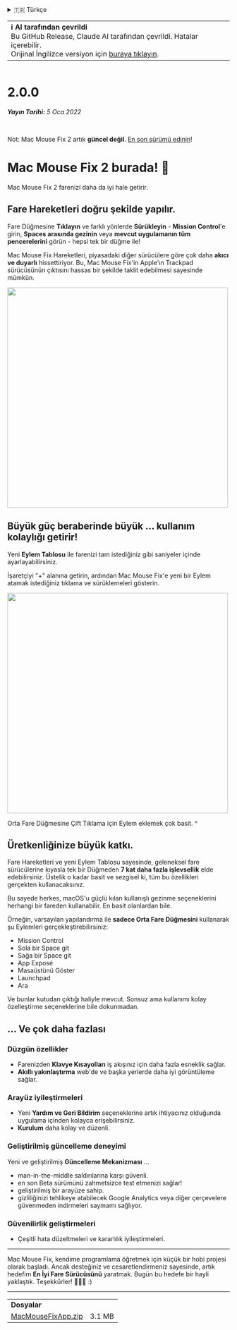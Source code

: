 <details>
<summary>🇹🇷 Türkçe</summary>

[🇬🇧 English (GitHub Release)](https://github.com/noah-nuebling/mac-mouse-fix/releases/tag/2.0.0)\
[🇦🇩 Català](https://redirect.macmousefix.com/?target=mmf-release&tag=2.0.0&locale=ca)\
[🇩🇪 Deutsch](https://redirect.macmousefix.com/?target=mmf-release&tag=2.0.0&locale=de)\
[🇪🇸 Español](https://redirect.macmousefix.com/?target=mmf-release&tag=2.0.0&locale=es)\
[🇫🇷 Français](https://redirect.macmousefix.com/?target=mmf-release&tag=2.0.0&locale=fr)\
[🇮🇩 Indonesia](https://redirect.macmousefix.com/?target=mmf-release&tag=2.0.0&locale=id)\
[🇮🇹 Italiano](https://redirect.macmousefix.com/?target=mmf-release&tag=2.0.0&locale=it)\
[🇭🇺 Magyar](https://redirect.macmousefix.com/?target=mmf-release&tag=2.0.0&locale=hu)\
[🇳🇱 Nederlands](https://redirect.macmousefix.com/?target=mmf-release&tag=2.0.0&locale=nl)\
[🇵🇱 Polski](https://redirect.macmousefix.com/?target=mmf-release&tag=2.0.0&locale=pl)\
[🇧🇷 Português (Brasil)](https://redirect.macmousefix.com/?target=mmf-release&tag=2.0.0&locale=pt-BR)\
[🇵🇹 Português (Portugal)](https://redirect.macmousefix.com/?target=mmf-release&tag=2.0.0&locale=pt-PT)\
[🇷🇴 Română](https://redirect.macmousefix.com/?target=mmf-release&tag=2.0.0&locale=ro)\
[🇸🇪 Svenska](https://redirect.macmousefix.com/?target=mmf-release&tag=2.0.0&locale=sv)\
[🇻🇳 Tiếng Việt](https://redirect.macmousefix.com/?target=mmf-release&tag=2.0.0&locale=vi)\
**🇹🇷 Türkçe**\
[🇨🇿 Čeština](https://redirect.macmousefix.com/?target=mmf-release&tag=2.0.0&locale=cs)\
[🇬🇷 Ελληνικά](https://redirect.macmousefix.com/?target=mmf-release&tag=2.0.0&locale=el)\
[🇷🇺 Русский](https://redirect.macmousefix.com/?target=mmf-release&tag=2.0.0&locale=ru)\
[🇺🇦 Українська](https://redirect.macmousefix.com/?target=mmf-release&tag=2.0.0&locale=uk)\
[🇮🇱 עברית](https://redirect.macmousefix.com/?target=mmf-release&tag=2.0.0&locale=he)\
[🇸🇦 العربية](https://redirect.macmousefix.com/?target=mmf-release&tag=2.0.0&locale=ar)\
[🇮🇳 हिन्दी](https://redirect.macmousefix.com/?target=mmf-release&tag=2.0.0&locale=hi)\
[🇹🇭 ไทย](https://redirect.macmousefix.com/?target=mmf-release&tag=2.0.0&locale=th)\
[🇨🇳 中文 (简体)](https://redirect.macmousefix.com/?target=mmf-release&tag=2.0.0&locale=zh-Hans)\
[🇨🇳 中文 (繁體)](https://redirect.macmousefix.com/?target=mmf-release&tag=2.0.0&locale=zh-Hant)\
[🇭🇰 中文（香港)](https://redirect.macmousefix.com/?target=mmf-release&tag=2.0.0&locale=zh-HK)\
[🇯🇵 日本語](https://redirect.macmousefix.com/?target=mmf-release&tag=2.0.0&locale=ja)\
[🇰🇷 한국어](https://redirect.macmousefix.com/?target=mmf-release&tag=2.0.0&locale=ko)\
[Help translate Mac Mouse Fix to different languages!](https://github.com/noah-nuebling/mac-mouse-fix/discussions/731)
</details>
<table align=><td>
<b>ℹ️ AI tarafından çevrildi</b><br>
Bu GitHub Release, Claude AI tarafından çevrildi. Hatalar içerebilir.<br>
Orijinal İngilizce versiyon için <a href="https://github.com/noah-nuebling/mac-mouse-fix/releases/tag/2.0.0">buraya tıklayın</a>.
</td></table>

<table></table>

# 2.0.0
***Yayın Tarihi:** 5 Oca 2022*

<br>

Not: Mac Mouse Fix 2 artık **güncel değil**. [En son sürümü edinin](https://redirect.macmousefix.com/?target=mmf-releases-overview&locale=tr)!

# Mac Mouse Fix 2 burada! 🎉

Mac Mouse Fix 2 farenizi daha da iyi hale getirir.

## Fare Hareketleri doğru şekilde yapılır.

Fare Düğmesine **Tıklayın** ve farklı yönlerde **Sürükleyin** - **Mission Control**'e girin, **Spaces arasında gezinin** veya **mevcut uygulamanın tüm pencerelerini** görün - hepsi tek bir düğme ile!

Mac Mouse Fix Hareketleri, piyasadaki diğer sürücülere göre çok daha **akıcı ve duyarlı** hissettiriyor.
Bu, Mac Mouse Fix'in Apple'ın Trackpad sürücüsünün çıktısını hassas bir şekilde taklit edebilmesi sayesinde mümkün.

<img width=500px src="https://user-images.githubusercontent.com/40808343/149643011-cc3311f1-af5c-453a-8206-2c6496d73d61.gif">

## Büyük güç beraberinde büyük ... kullanım kolaylığı getirir!

Yeni **Eylem Tablosu** ile farenizi tam istediğiniz gibi saniyeler içinde ayarlayabilirsiniz.

İşaretçiyi "+" alanına getirin, ardından Mac Mouse Fix'e yeni bir Eylem atamak istediğiniz tıklama ve sürüklemeleri gösterin.

<img width=500px src="https://user-images.githubusercontent.com/40808343/149642392-d0e25cf9-b49b-4398-b2e9-af2e810c8594.gif">

Orta Fare Düğmesine Çift Tıklama için Eylem eklemek çok basit. ^

## Üretkenliğinize büyük katkı.

Fare Hareketleri ve yeni Eylem Tablosu sayesinde, geleneksel fare sürücülerine kıyasla tek bir Düğmeden **7 kat daha fazla işlevsellik** elde edebilirsiniz. Üstelik o kadar basit ve sezgisel ki, tüm bu özellikleri gerçekten kullanacaksınız.

Bu sayede herkes, macOS'u güçlü kılan kullanışlı gezinme seçeneklerini herhangi bir fareden kullanabilir. En basit olanlardan bile.

Örneğin, varsayılan yapılandırma ile **sadece Orta Fare Düğmesini** kullanarak şu Eylemleri gerçekleştirebilirsiniz:

- Mission Control
- Sola bir Space git
- Sağa bir Space git
- App Exposé
- Masaüstünü Göster
- Launchpad
- Ara

Ve bunlar kutudan çıktığı haliyle mevcut. Sonsuz ama kullanımı kolay özelleştirme seçeneklerine bile dokunmadan.

## ... Ve çok daha fazlası

### Düzgün özellikler

- Farenizden **Klavye Kısayolları** iş akışınız için daha fazla esneklik sağlar.
- **Akıllı yakınlaştırma** web'de ve başka yerlerde daha iyi görüntüleme sağlar.

### Arayüz iyileştirmeleri

- Yeni **Yardım ve Geri Bildirim** seçeneklerine artık ihtiyacınız olduğunda uygulama içinden kolayca erişebilirsiniz.
- **Kurulum** daha kolay ve düzenli.

### Geliştirilmiş güncelleme deneyimi

Yeni ve geliştirilmiş **Güncelleme Mekanizması** ...

- man-in-the-middle saldırılarına karşı güvenli.
- en son Beta sürümünü zahmetsizce test etmenizi sağlar!
- geliştirilmiş bir arayüze sahip.
- gizliliğinizi tehlikeye atabilecek Google Analytics veya diğer çerçevelere güvenmeden indirmeleri saymamı sağlıyor.

### Güvenilirlik geliştirmeleri

- Çeşitli hata düzeltmeleri ve kararlılık iyileştirmeleri.

---

Mac Mouse Fix, kendime programlama öğretmek için küçük bir hobi projesi olarak başladı. Ancak desteğiniz ve cesaretlendirmeniz sayesinde, artık hedefim **En İyi Fare Sürücüsünü** yaratmak. Bugün bu hedefe bir hayli yaklaştık. Teşekkürler! 🚀🚀🚀 :)

---

<table align="start">
<tr>
    <td colspan=2>
        <b>Dosyalar</b>
    </td>
</tr>
<tr>
    <td><a href="https://github.com/noah-nuebling/mac-mouse-fix/releases/download/2.0.0/MacMouseFixApp.zip">MacMouseFixApp.zip</a></td>
    <td>3.1 MB</td>
</tr>
</table>